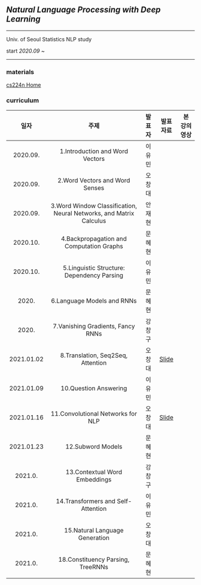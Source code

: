 ## *Natural Language Processing with Deep Learning*
---
Univ. of Seoul Statistics NLP study  
  
start _2020.09_ ~   
  

---
### materials
[cs224n Home](https://web.stanford.edu/class/archive/cs/cs224n/cs224n.1194/)



### curriculum

|     일자     |          주제        |      발표자      | 발표자료 | 본 강의영상 |
|:------------:|:---------------------:|:-------------------:|:--------:|:--------:|
| 2020.09. | 1.Introduction and Word Vectors | 이유민 | | |
| 2020.09. | 2.Word Vectors and Word Senses | 오창대 | | |
| 2020.09. |  3.Word Window Classification, Neural Networks, and Matrix Calculus | 안재현 | | |
| 2020.10. |  4.Backpropagation and Computation Graphs | 문혜현 | | |
| 2020.10. |  5.Linguistic Structure: Dependency Parsing | 이유민 | | |
| 2020. |  6.Language Models and RNNs | 문혜현 | | |
| 2020. |  7.Vanishing Gradients, Fancy RNNs | 강창구 | | |
| 2021.01.02 |  8.Translation, Seq2Seq, Attention | 오창대 |[Slide](https://github.com/changdaeoh/cs224n-nlp-study/tree/main/slide/lec8_seq2seqAttention_pst.pdf)| |
| 2021.01.09 |  10.Question Answering | 이유민 | | |
| 2021.01.16 |  11.Convolutional Networks for NLP | 오창대 | [Slide](https://github.com/changdaeoh/cs224n-nlp-study/tree/main/slide/lec11_CNNforNLP_pst.pdf) | |
| 2021.01.23 |  12.Subword Models | 문혜현 | | |
| 2021.0. |  13.Contextual Word Embeddings | 강창구 | | |
| 2021.0. |  14.Transformers and Self-Attention | 이유민 | | |
| 2021.0. |  15.Natural Language Generation | 오창대 | | |
| 2021.0. |  18.Constituency Parsing, TreeRNNs | 문혜현 | | |

